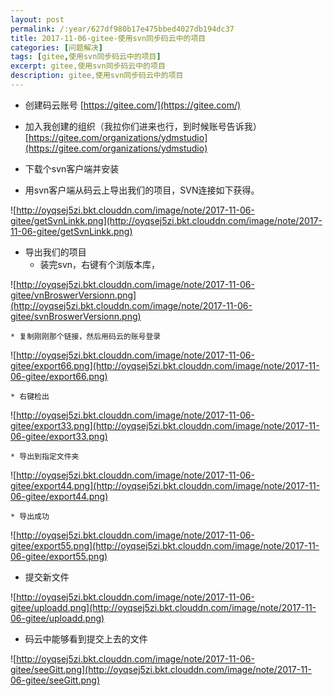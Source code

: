 ```yaml
---
layout: post
permalink: /:year/627df980b17e475bbed4027db194dc37
title: 2017-11-06-gitee-使用svn同步码云中的项目
categories: [问题解决]
tags: [gitee,使用svn同步码云中的项目]
excerpt: gitee,使用svn同步码云中的项目
description: gitee,使用svn同步码云中的项目
---
```


* 创建码云账号 
[https://gitee.com/](https://gitee.com/)

* 加入我创建的组织（我拉你们进来也行，到时候账号告诉我）
[https://gitee.com/organizations/ydmstudio](https://gitee.com/organizations/ydmstudio)

* 下载个svn客户端并安装

* 用svn客户端从码云上导出我们的项目，SVN连接如下获得。

![http://oyqsej5zi.bkt.clouddn.com/image/note/2017-11-06-gitee/getSvnLinkk.png](http://oyqsej5zi.bkt.clouddn.com/image/note/2017-11-06-gitee/getSvnLinkk.png)

* 导出我们的项目
    * 装完svn，右键有个浏版本库， 
    
![http://oyqsej5zi.bkt.clouddn.com/image/note/2017-11-06-gitee/vnBroswerVersionn.png](http://oyqsej5zi.bkt.clouddn.com/image/note/2017-11-06-gitee/svnBroswerVersionn.png)

	* 复制刚刚那个链接，然后用码云的账号登录

![http://oyqsej5zi.bkt.clouddn.com/image/note/2017-11-06-gitee/export66.png](http://oyqsej5zi.bkt.clouddn.com/image/note/2017-11-06-gitee/export66.png)

	* 右键检出
![http://oyqsej5zi.bkt.clouddn.com/image/note/2017-11-06-gitee/export33.png](http://oyqsej5zi.bkt.clouddn.com/image/note/2017-11-06-gitee/export33.png)

    * 导出到指定文件夹

![http://oyqsej5zi.bkt.clouddn.com/image/note/2017-11-06-gitee/export44.png](http://oyqsej5zi.bkt.clouddn.com/image/note/2017-11-06-gitee/export44.png)

    * 导出成功

![http://oyqsej5zi.bkt.clouddn.com/image/note/2017-11-06-gitee/export55.png](http://oyqsej5zi.bkt.clouddn.com/image/note/2017-11-06-gitee/export55.png)


* 提交新文件

![http://oyqsej5zi.bkt.clouddn.com/image/note/2017-11-06-gitee/uploadd.png](http://oyqsej5zi.bkt.clouddn.com/image/note/2017-11-06-gitee/uploadd.png)

* 码云中能够看到提交上去的文件

![http://oyqsej5zi.bkt.clouddn.com/image/note/2017-11-06-gitee/seeGitt.png](http://oyqsej5zi.bkt.clouddn.com/image/note/2017-11-06-gitee/seeGitt.png)






